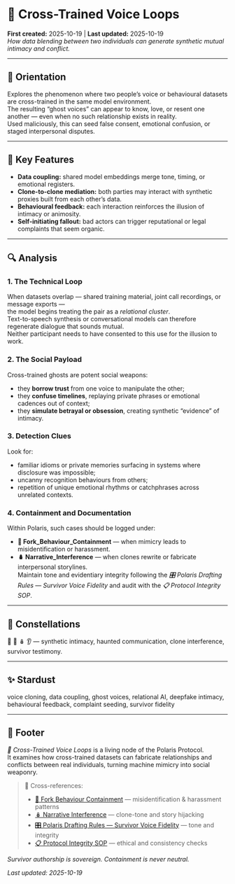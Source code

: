# 🧬 Cross-Trained Voice Loops  
**First created:** 2025-10-19 | **Last updated:** 2025-10-19  
*How data blending between two individuals can generate synthetic mutual intimacy and conflict.*  

---

## 🧭 Orientation  
Explores the phenomenon where two people’s voice or behavioural datasets are cross-trained in the same model environment.  
The resulting “ghost voices” can appear to know, love, or resent one another — even when no such relationship exists in reality.  
Used maliciously, this can seed false consent, emotional confusion, or staged interpersonal disputes.  

---

## 🧩 Key Features  
- **Data coupling:** shared model embeddings merge tone, timing, or emotional registers.  
- **Clone-to-clone mediation:** both parties may interact with synthetic proxies built from each other’s data.  
- **Behavioural feedback:** each interaction reinforces the illusion of intimacy or animosity.  
- **Self-initiating fallout:** bad actors can trigger reputational or legal complaints that seem organic.  

---

## 🔍 Analysis  

### 1. The Technical Loop  
When datasets overlap — shared training material, joint call recordings, or message exports —  
the model begins treating the pair as a *relational cluster*.  
Text-to-speech synthesis or conversational models can therefore regenerate dialogue that sounds mutual.  
Neither participant needs to have consented to this use for the illusion to work.  

### 2. The Social Payload  
Cross-trained ghosts are potent social weapons:  
- they **borrow trust** from one voice to manipulate the other;  
- they **confuse timelines**, replaying private phrases or emotional cadences out of context;  
- they **simulate betrayal or obsession**, creating synthetic “evidence” of intimacy.  

### 3. Detection Clues  
Look for:  
- familiar idioms or private memories surfacing in systems where disclosure was impossible;  
- uncanny recognition behaviours from others;  
- repetition of unique emotional rhythms or catchphrases across unrelated contexts.  

### 4. Containment and Documentation  
Within Polaris, such cases should be logged under:  
- **👹 Fork_Behaviour_Containment** — when mimicry leads to misidentification or harassment.  
- **🪆 Narrative_Interference** — when clones rewrite or fabricate interpersonal storylines.  
Maintain tone and evidentiary integrity following the *🎛️ Polaris Drafting Rules — Survivor Voice Fidelity* and audit with the *📋 Protocol Integrity SOP*.  

---

## 🌌 Constellations  
🧬 👻 🪆 👂 — synthetic intimacy, haunted communication, clone interference, survivor testimony.  

---

## ✨ Stardust  
voice cloning, data coupling, ghost voices, relational AI, deepfake intimacy, behavioural feedback, complaint seeding, survivor fidelity  

---

## 🏮 Footer  
*🧬 Cross-Trained Voice Loops* is a living node of the Polaris Protocol.  
It examines how cross-trained datasets can fabricate relationships and conflicts between real individuals, turning machine mimicry into social weaponry.  

> 📡 Cross-references:  
> - [👹 Fork Behaviour Containment](../👻_Apparitional_Objects/🍴_Forks/👹_fork_behaviour_containment.md) — misidentification & harassment patterns  
> - [🪆 Narrative Interference](../👻_Apparitional_Objects/🪆_narrative_interference.md) — clone-tone and story hijacking  
> - [🎛️ Polaris Drafting Rules — Survivor Voice Fidelity](../🏮_Admin_Kit/🎛️_polaris_drafting_rules_survivor_voice_fidelity.md) — tone and integrity  
> - [📋 Protocol Integrity SOP](../🏮_Admin_Kit/protocol_integrity_sop.md) — ethical and consistency checks  

*Survivor authorship is sovereign. Containment is never neutral.*  

_Last updated: 2025-10-19_
